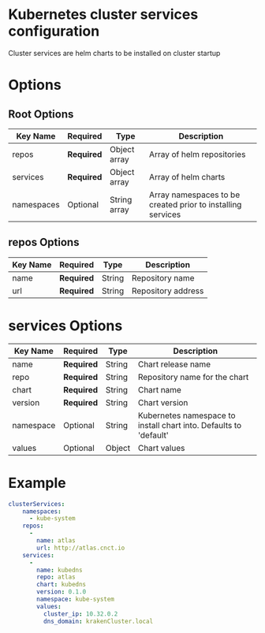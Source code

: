 # Kubernetes cluster services configuration

Cluster services are helm charts to be installed on cluster startup

# Options
## Root Options
| Key Name | Required | Type | Description|
| --- | --- | --- | --- |
| repos | __Required__ | Object array | Array of helm repositories |
| services | __Required__ | Object array | Array of helm charts |
| namespaces | Optional | String array | Array namespaces to be created prior to installing services |

## repos Options
| Key Name | Required | Type | Description|
| --- | --- | --- | --- |
| name | __Required__ | String | Repository name |
| url | __Required__ | String | Repository address |

# services Options
| Key Name | Required | Type | Description|
| --- | --- | --- | --- |
| name | __Required__ | String | Chart release name |
| repo | __Required__ | String | Repository name for the chart |
| chart | __Required__ | String | Chart name |
| version | __Required__ | String | Chart version |
| namespace | Optional | String | Kubernetes namespace to install chart into. Defaults to 'default' |
| values | Optional | Object | Chart values |

# Example
```yaml
clusterServices:
    namespaces:
      - kube-system
    repos:
      -
        name: atlas
        url: http://atlas.cnct.io
    services:
      -
        name: kubedns
        repo: atlas
        chart: kubedns
        version: 0.1.0
        namespace: kube-system
        values:
          cluster_ip: 10.32.0.2
          dns_domain: krakenCluster.local

```